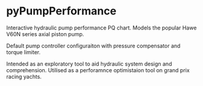 # pyPumpPerformance
Interactive hydraulic pump performance PQ chart. Models the popular Hawe V60N series axial piston pump.

Default pump controller configuraiton with pressure compensator and torque limiter.

Intended as an exploratory tool to aid hydraulic system design and comprehension. Utilised as a perforamnce optimistaion tool on grand prix racing yachts.
